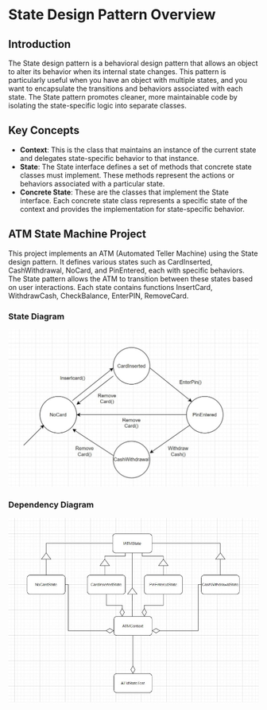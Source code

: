 # State Design Pattern Overview

## Introduction
The State design pattern is a behavioral design pattern that allows an object to alter its behavior when its internal state changes. This pattern is particularly useful when you have an object with multiple states, and you want to encapsulate the transitions and behaviors associated with each state. The State pattern promotes cleaner, more maintainable code by isolating the state-specific logic into separate classes.

## Key Concepts
- **Context**: This is the class that maintains an instance of the current state and delegates state-specific behavior to that instance.
- **State**: The State interface defines a set of methods that concrete state classes must implement. These methods represent the actions or behaviors associated with a particular state.
- **Concrete State**: These are the classes that implement the State interface. Each concrete state class represents a specific state of the context and provides the implementation for state-specific behavior.

## ATM State Machine Project

This project implements an ATM (Automated Teller Machine) using the State design pattern. It defines various states such as CardInserted, CashWithdrawal, NoCard, and PinEntered, each with specific behaviors. The State pattern allows the ATM to transition between these states based on user interactions. Each state contains functions InsertCard, WithdrawCash, CheckBalance, EnterPIN, RemoveCard.
### State Diagram
![STatediagram](https://github.com/Sreelaxme/StateDesignPattern/blob/master/state.jpg)
### Dependency Diagram
![Depend](https://github.com/Sreelaxme/StateDesignPattern/blob/master/depend.jpg)

